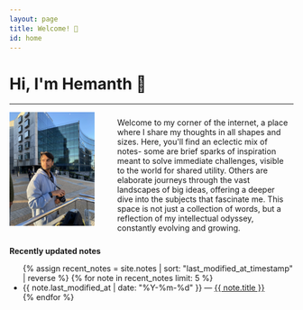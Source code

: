 ```yaml
---
layout: page
title: Welcome! 🥬
id: home
---
```

# Hi, I'm Hemanth 🌱

---

<div style="display: flex; align-items: flex-start; gap: 30px;">
    <div style="flex: 1;">
        <img src="assets/images/IMG_5994.jpeg" alt="Image" style="width: 100%; height: auto;">
    </div>
    <div style="flex: 2; padding: 10px;">
        Welcome to my corner of the internet, a place where I share my thoughts in all shapes and sizes. Here, you'll find an eclectic mix of notes- some are brief sparks of inspiration meant to solve immediate challenges, visible to the world for shared utility. Others are elaborate journeys through the vast landscapes of big ideas, offering a deeper dive into the subjects that fascinate me. This space is not just a collection of words, but a reflection of my intellectual odyssey, constantly evolving and growing.
    </div>
</div>



<strong>Recently updated notes</strong>

<ul>
  {% assign recent_notes = site.notes | sort: "last_modified_at_timestamp" | reverse %}
  {% for note in recent_notes limit: 5 %}
    <li>
      {{ note.last_modified_at | date: "%Y-%m-%d" }} — <a class="internal-link" href="{{ site.baseurl }}{{ note.url }}">{{ note.title }}</a>
    </li>
  {% endfor %}
</ul>

<style>
  .wrapper {
    max-width: 46em;
  }
</style>
